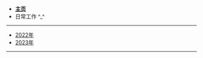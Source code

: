 <!-- docs/_sidebar.md -->
<!-- <link rel="stylesheet" href="//cdn.jsdelivr.net/npm/docsify/themes/dark.css"> -->

*  **[主页](/)**  
* 日常工作 ^_^

---

  * [2022年](/diary/#2022年)  
  * [2023年](/diary/#2023年)  

---

